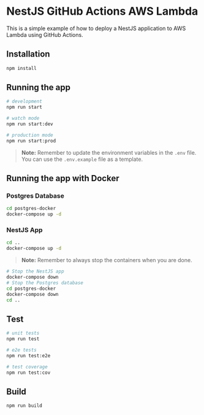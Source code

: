 # NestJS GitHub Actions AWS Lambda

This is a simple example of how to deploy a NestJS application to AWS Lambda using GitHub Actions.

## Installation

```bash
npm install
```

## Running the app

```bash
# development
npm run start

# watch mode
npm run start:dev

# production mode
npm run start:prod
```

> **Note:** Remember to update the environment variables in the `.env` file. You can use the `.env.example` file as a template.

## Running the app with Docker

### Postgres Database

```bash
cd postgres-docker
docker-compose up -d
```

### NestJS App

```bash
cd ..
docker-compose up -d
```

> **Note:** Remember to always stop the containers when you are done.

```bash
# Stop the NestJS app
docker-compose down
# Stop the Postgres database
cd postgres-docker
docker-compose down
cd ..
```

## Test

```bash
# unit tests
npm run test

# e2e tests
npm run test:e2e

# test coverage
npm run test:cov
```

## Build

```bash
npm run build
```

